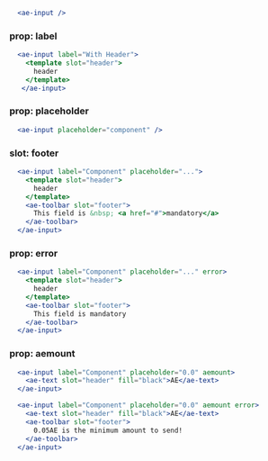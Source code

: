 ```jsx
  <ae-input />
``` 

### prop: label
```jsx
  <ae-input label="With Header">
    <template slot="header">
      header
    </template>
   </ae-input>
``` 

### prop: placeholder
```jsx
  <ae-input placeholder="component" />
``` 

### slot: footer
```jsx
  <ae-input label="Component" placeholder="...">
    <template slot="header">
      header
    </template>
    <ae-toolbar slot="footer">
      This field is &nbsp; <a href="#">mandatory</a>
    </ae-toolbar>
  </ae-input>
``` 

### prop: error
```jsx
  <ae-input label="Component" placeholder="..." error>
    <template slot="header">
      header
    </template>
    <ae-toolbar slot="footer">
      This field is mandatory
    </ae-toolbar>
  </ae-input>
``` 

### prop: aemount
```jsx
  <ae-input label="Component" placeholder="0.0" aemount>
    <ae-text slot="header" fill="black">AE</ae-text>
  </ae-input>
``` 

```jsx
  <ae-input label="Component" placeholder="0.0" aemount error>
    <ae-text slot="header" fill="black">AE</ae-text>
    <ae-toolbar slot="footer">
      0.05AE is the minimum amount to send!
    </ae-toolbar>
  </ae-input>
``` 
